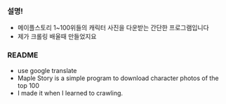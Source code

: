### 설명!

 - 메이플스토리 1~100위들의 캐릭터 사진을 다운받는 간단한 프로그램입니다
 - 제가 크롤링 배울때 만들었지요


### README

- use google translate
 -  Maple Story is a simple program to download character photos of the top 100
 - I made it when I learned to crawling.

